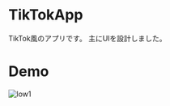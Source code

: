 # TikTokApp
TikTok風のアプリです。
主にUIを設計しました。



# Demo
![low1](https://user-images.githubusercontent.com/33933366/90877834-ad202a80-e3df-11ea-846b-6da144cf3a4e.gif)
